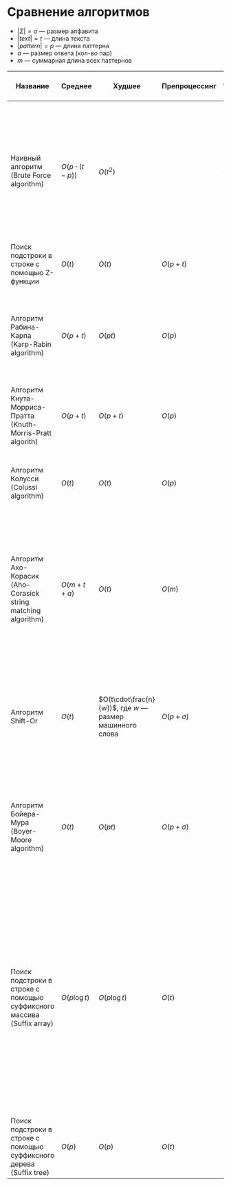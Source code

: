 # Сравнение алгоритмов

- $|\Sigma| = \sigma$­ — размер алфавита
- $|text| = t$ — длина текста
- $|pattern| = p$ — длина паттерна
- $a$ — размер ответа (кол-во пар)
- $m$ — суммарная длина всех паттернов

| Название                                                               |  Среднее             |  Худшее                                      | Препроцессинг    |  Дополнительная память    |  Кол-во поисковых шаблонов    |  Порядок сравнения    |  Описание                                                                                                                                                                                                                                                                                                                           |
|------------------------------------------------------------------------|----------------------|----------------------------------------------|------------------|---------------------------|-------------------------------|-----------------------|-------------------------------------------------------------------------------------------------------------------------------------------------------------------------------------------------------------------------------------------------------------------------------------------------------------------------------------|
| Наивный алгоритм  (Brute Force algorithm)                              | $O(p \cdot (t - p))$ | $O(t^2)$                                   |                  | $O(1)$                  | Single                        | Прямой                | Если $p$ достаточно мало по сравнению с $t$, то асимптотика будет близкой к $O(t)$, что позволяет использовать его на практике в случаях, когда паттерн много меньше текста (например, Ctrl+F в браузерах)                                                                                               |
| Поиск подстроки в строке с помощью Z-функции                           | $O(t)$               | $O(t)$                                     | $O(p+t)$     | $O(p)$                  | Single                        | Прямой                | Использует Z-функцию                                                                                                                                                                                                                                                                                                                                    |
| Алгоритм Рабина-Карпа  (Karp-Rabin algorithm)                          | $O(p+t)$         | $O(pt)$                                   | $O(p)$         | $O(1)$                  | Single / Finite               | Прямой                | Данный алгоритм использует хэширование, что снижает скорость в среднем. Можно модифицировать для поиска нескольких паттернов                                                                                                                                                                                                        |
| Алгоритм Кнута-Морриса-Пратта  (Knuth-Morris-Pratt algorith)           | $O(p+t)$         | $O(p+t)$                                 | $O(p)$         | $O(p)$                  | Single                        | Прямой                | Использует  префикс-функцию                                                                                                                                                                                                                                                                                                         |
| Алгоритм Колусси  (Colussi algorithm)                                  | $O(t)$             | $O(t)$                                     | $O(p)$         | $O(p)$                  | Single                        | Прямой / Обратный     | Оптимизация  Алгоритма Кнута-Морриса-Пратта использует как прямой, так и обратный обход                                                                                                                                                                                                                                             |
| Алгоритм Ахо-Корасик  (Aho–Corasick string matching algorithm)         | $O(m+t+a)$     | $O(t)$                                     | $O(m)$         | $O(m\sigma)$                | Finite                        | Прямой                | Строит конечный автомат. Можно хранить таблицу переходов как индексный массив (array), а можно как Красно-черное дерево. В последнем случае уменьшится расход памяти, но ухудшится асимптотика                                                                                                                                      |
| Алгоритм Shift-Or                                                      | $O(t)$             | $O(t\cdot\frac{n}{w})$, где $w$ — размер машинного слова | $O(p+\sigma)$     | $O(p+\sigma)$              | Single                        | Прямой                | Использует тот факт, что в современных процессорах битовые сдвиг и или являются атомарными. Эффективен, если $p\le w$. Иначе деградирует и по памяти, и по сложности                                                                                                                                                                  |
| Алгоритм Бойера-Мура  (Boyer-Moore algorithm)                          | $O(t)$             | $O(pt)$                                   | $O(p+\sigma)$     | $O(p+\sigma)$              | Single                        | Обратный              | Считается наиболее быстрым из алгоритмов общего назначения. Использует эвристики. Существует большое количество оптимизаций                                                                                                                                                                                                      |
| Поиск подстроки в строке с помощью суффиксного массива  (Suffix array) | $O(p\log t)$    | $O(p\log t)$                            | $O(t)$         | $O(t)$                  | Single                        | Прямой                | Использует Суффиксный массив. Если использовать  Largest common prefix (lcp), то можно уменьшить асимптотику до $O(p+\log t)$. Суффиксный массив можно строить стандартными способами или  алгоритмом Карккайнена-Сандерса. Асимптотика приведена для построения суффиксного массива с помощью алгоритма Карккайнена-Сандерса |
| Поиск подстроки в строке с помощью суффиксного дерева  (Suffix tree)   | $O(p)$             | $O(p)$                                     | $O(t)$         | $O(t)$                  | Single                        | Прямой                | Позволяет выполнять поиск подстроки в строке за линейное время                                                                                                                                                                                                                                                                      |

